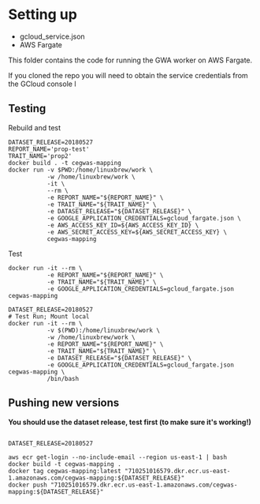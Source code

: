 # Setting up


* gcloud_service.json
* AWS Fargate

This folder contains the code for running the GWA worker on AWS Fargate.

If you cloned the repo you will need to obtain the service credentials from the GCloud console
l

## Testing


Rebuild and test 
```shell
DATASET_RELEASE=20180527
REPORT_NAME='prop-test'
TRAIT_NAME='prop2'
docker build . -t cegwas-mapping
docker run -v $PWD:/home/linuxbrew/work \
           -w /home/linuxbrew/work \
           -it \
           --rm \
           -e REPORT_NAME="${REPORT_NAME}" \
           -e TRAIT_NAME="${TRAIT_NAME}" \
           -e DATASET_RELEASE="${DATASET_RELEASE}" \
           -e GOOGLE_APPLICATION_CREDENTIALS=gcloud_fargate.json \
           -e AWS_ACCESS_KEY_ID=${AWS_ACCESS_KEY_ID} \
           -e AWS_SECRET_ACCESS_KEY=${AWS_SECRET_ACCESS_KEY} \
           cegwas-mapping
```

Test
```
docker run -it --rm \
           -e REPORT_NAME="${REPORT_NAME}" \
           -e TRAIT_NAME="${TRAIT_NAME}" \
           -e GOOGLE_APPLICATION_CREDENTIALS=gcloud_fargate.json  cegwas-mapping

DATASET_RELEASE=20180527
# Test Run; Mount local
docker run -it --rm \
           -v $(PWD):/home/linuxbrew/work \
           -w /home/linuxbrew/work \
           -e REPORT_NAME="${REPORT_NAME}" \
           -e TRAIT_NAME="${TRAIT_NAME}" \
           -e DATASET_RELEASE="${DATASET_RELEASE}" \
           -e GOOGLE_APPLICATION_CREDENTIALS=gcloud_fargate.json  cegwas-mapping \
           /bin/bash

```

## Pushing new versions

__You should use the dataset release, test first (to make sure it's working!)__

```

DATASET_RELEASE=20180527

aws ecr get-login --no-include-email --region us-east-1 | bash
docker build -t cegwas-mapping .
docker tag cegwas-mapping:latest "710251016579.dkr.ecr.us-east-1.amazonaws.com/cegwas-mapping:${DATASET_RELEASE}"
docker push "710251016579.dkr.ecr.us-east-1.amazonaws.com/cegwas-mapping:${DATASET_RELEASE}"
```

